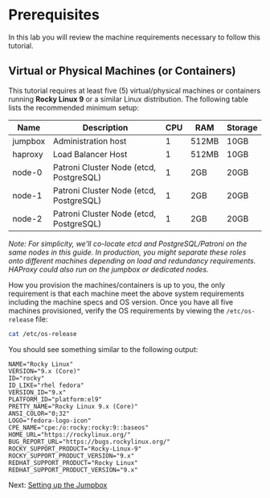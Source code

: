 # Prerequisites

In this lab you will review the machine requirements necessary to follow this tutorial.

## Virtual or Physical Machines (or Containers)

This tutorial requires at least five (5) virtual/physical machines or containers running **Rocky Linux 9** or a similar Linux distribution. The following table lists the recommended minimum setup:

| Name    | Description                                  | CPU | RAM   | Storage |
|---------|----------------------------------------------|-----|-------|---------|
| jumpbox | Administration host                          | 1   | 512MB | 10GB    |
| haproxy | Load Balancer Host                           | 1   | 512MB | 10GB    |
| node-0  | Patroni Cluster Node (etcd, PostgreSQL)      | 1   | 2GB   | 20GB    |
| node-1  | Patroni Cluster Node (etcd, PostgreSQL)      | 1   | 2GB   | 20GB    |
| node-2  | Patroni Cluster Node (etcd, PostgreSQL)      | 1   | 2GB   | 20GB    |

*Note: For simplicity, we'll co-locate etcd and PostgreSQL/Patroni on the same nodes in this guide. In production, you might separate these roles onto different machines depending on load and redundancy requirements. HAProxy could also run on the jumpbox or dedicated nodes.*

How you provision the machines/containers is up to you, the only requirement is that each machine meet the above system requirements including the machine specs and OS version. Once you have all five machines provisioned, verify the OS requirements by viewing the `/etc/os-release` file:

```bash
cat /etc/os-release
```

You should see something similar to the following output:

```text
NAME="Rocky Linux"
VERSION="9.x (Core)"
ID="rocky"
ID_LIKE="rhel fedora"
VERSION_ID="9.x"
PLATFORM_ID="platform:el9"
PRETTY_NAME="Rocky Linux 9.x (Core)"
ANSI_COLOR="0;32"
LOGO="fedora-logo-icon"
CPE_NAME="cpe:/o:rocky:rocky:9::baseos"
HOME_URL="https://rockylinux.org/"
BUG_REPORT_URL="https://bugs.rockylinux.org/"
ROCKY_SUPPORT_PRODUCT="Rocky-Linux-9"
ROCKY_SUPPORT_PRODUCT_VERSION="9.x"
REDHAT_SUPPORT_PRODUCT="Rocky Linux"
REDHAT_SUPPORT_PRODUCT_VERSION="9.x"
```

Next: [Setting up the Jumpbox](02-jumpbox.md)

